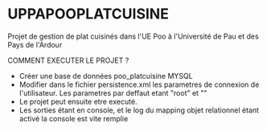 # UPPAPOOPLATCUISINE
Projet de gestion de plat cuisinés dans l'UE Poo à l'Université de Pau et des Pays de l'Ardour

COMMENT EXECUTER LE PROJET ?

<ul>
  <li>Créer une base de données poo_platcuisine MYSQL</>
  <li>Modifier dans le fichier persistence.xml les parametres de connexion de l'utilisateur. Les parametres par deffaut etant "root" et ""</>
  <li>Le projet peut ensuite etre executé.</>
  <li>Les sorties étant en console, et le log du mapping objet relationnel étant activé la console est vite remplie</>
</ul>
